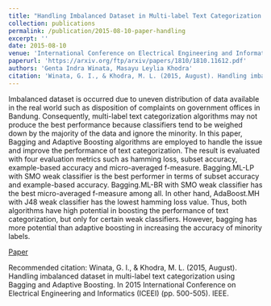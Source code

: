```yaml
---
title: "Handling Imbalanced Dataset in Multi-label Text Categorization using Bagging and Adaptive Boosting"
collection: publications
permalink: /publication/2015-08-10-paper-handling
excerpt: ''
date: 2015-08-10
venue: 'International Conference on Electrical Engineering and Informatics (ICEEI) (Best Student Paper Award)'
paperurl: 'https://arxiv.org/ftp/arxiv/papers/1810/1810.11612.pdf'
authors: 'Genta Indra Winata, Masayu Leylia Khodra'
citation: 'Winata, G. I., & Khodra, M. L. (2015, August). Handling imbalanced dataset in multi-label text categorization using Bagging and Adaptive Boosting. In 2015 International Conference on Electrical Engineering and Informatics (ICEEI) (pp. 500-505). IEEE.'
---
```

Imbalanced dataset is occurred due to uneven distribution of data available in the real world such as disposition of complaints on government offices in Bandung. Consequently, multi-label text categorization algorithms may not produce the best performance because classifiers tend to be weighed down by the majority of the data and ignore the minority. In this paper, Bagging and Adaptive Boosting algorithms are employed to handle the issue and improve the performance of text categorization. The result is evaluated with four evaluation metrics such as hamming loss, subset accuracy, example-based accuracy and micro-averaged f-measure. Bagging.ML-LP with SMO weak classifier is the best performer in terms of subset accuracy and example-based accuracy. Bagging.ML-BR with SMO weak classifier has the best micro-averaged f-measure among all. In other hand, AdaBoost.MH with J48 weak classifier has the lowest hamming loss value. Thus, both algorithms have high potential in boosting the performance of text categorization, but only for certain weak classifiers. However, bagging has more potential than adaptive boosting in increasing the accuracy of minority labels.

[Paper](https://arxiv.org/ftp/arxiv/papers/1810/1810.11612.pdf)

Recommended citation: Winata, G. I., & Khodra, M. L. (2015, August). Handling imbalanced dataset in multi-label text categorization using Bagging and Adaptive Boosting. In 2015 International Conference on Electrical Engineering and Informatics (ICEEI) (pp. 500-505). IEEE.
